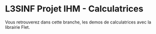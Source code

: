 # L3SINF Projet IHM - Calculatrices

Vous retrouverez dans cette branche, les demos de calculatrices avec la librairie Flet.
